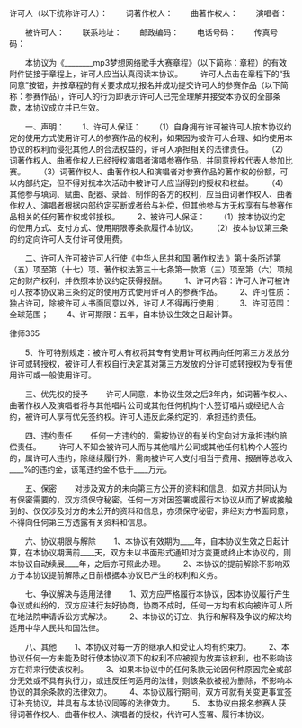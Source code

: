 
 


许可人（以下统称许可人）：
　　词著作权人：
　　曲著作权人：
　　演唱者： 


　　被许可人：
　　联系地址：
　　邮政编码：
　　电话号码：
　　传真号码：


　　本协议为《________mp3梦想网络歌手大赛章程》（以下简称：章程）的有效附件链接于章程上，许可人应当认真阅读本协议。
　　许可人点击在章程下的“我同意”按钮，并按章程的有关要求成功报名并成功提交许可人的参赛作品（以下简称：参赛作品），许可人的行为即表示许可人已完全理解并接受本协议的全部条款，本协议成立并已生效。



　　一、声明：
　　1、许可人保证：
　　（1）自身拥有许可被许可人按本协议约定的使用方式使用许可人的参赛作品的权利，如果因为被许可人合理、如约使用本协议的权利而侵犯其他人的合法权益的，许可人承担相关的法律责任。
　　（2）词著作权人、曲著作权人已经授权演唱者演唱参赛作品，并同意授权代表人参加比赛。
　　（3）词著作权人、曲著作权人和演唱者对参赛作品的著作权的份额，可以内部约定，但不得对抗本次活动中被许可人应当得到的授权和权益。
　　（4）其他参与填词、赋曲、配器、录音、制作的各方的权利，应当由词著作权人、曲著作权人、演唱者根据内部约定买断或者给与补偿，但其他参与方无权享有与参赛作品相关的任何著作权或邻接权。
　　2、被许可人保证：
　　（1）按本协议约定的使用方式、支付方式、使用期限等条款履行本协议。
　　（2）按本协议第三条的约定向许可人支付许可使用费。



　　二、许可人许可被许可人行使《中华人民共和国
著作权法
》第十条所述第（五）项至第（十七）项、著作权法第三十七条第一款第（三）项至第（六）项规定的财产权利，并依照本协议约定获得报酬。
　　1、许可内容：许可人许可被许可人按本协议第三条约定的使用方式使用许可人的参赛作品。
　　2、许可性质：独占许可，除被许可人书面同意以外，许可人不得再行使用；
　　3、许可范围：全球范围；
　　4、许可期限：五年，自本协议生效之日起计算。




 
律师365






　　5、许可特别规定：被许可人有权将其专有使用许可权再向任何第三方发放分许可或转授权，被许可人有权自行决定其对第三方发放的分许可或转授权为专有使用许可或一般使用许可。





　　三、优先权的授予
　　许可人同意，本协议生效之后3年内，如词著作权人、曲著作权人及演唱者将与其他唱片公司或其他任何机构个人签订唱片或经纪人合约，被许可人享有优先签约权。许可人违反此条约定的，承担违约责任。



　　四、违约责任
　　任何一方违约的，需按协议的有关约定向对方承担违约赔偿责任。
　　许可人不知会被许可人而与其他唱片公司或其他任何机构个人签约的，属许可人违约，除继续履行外，需向被许可人支付相当于费用、报酬等总收入____%的违约金，该笔违约金不低于____万元。



　　五、保密
　　对涉及双方的未向第三方公开的资料和信息，如双方共同认为有保密需要的，双方须保守秘密。任何一方对因签署或履行本协议从而了解或接触到的、仅仅涉及对方的未公开的资料和信息，亦须保守秘密，非经对方书面同意，不得向任何第三方透露有关资料和信息。


 


　　六、协议期限与解除
　　1、本协议有效期为____年，自本协议生效之日起计算，在本协议期满前____天，双方未以书面形式通知对方变更或终止本协议的，则本协议自动续展____年，之后亦可照此办理。
　　2、本协议的提前解除不影响双方于本协议提前解除之日前根据本协议已产生的权利和义务。


 


　　七、争议解决与适用法律
　　1、双方应严格履行本协议，因本协议履行产生争议或纠纷的，双方应进行友好协商，协商不成时，任何一方均有权向被许可人所在地法院申请诉讼方式解决。
　　2、本协议的订立、执行和解释及争议的解决均适用中华人民共和国法律。


 


　　八、其他
　　1、本协议对每一方的继承人和受让人均有约束力。
　　2、本协议任何一方未能及时行使本协议项下的权利不应被视为放弃该权利，也不影响该方在将来行使该权利。
　　3、如果本协议中的任何条款无论因何种原因完全或部分无效或不具有执行力，或违反任何适用的法律，则该条款被视为删除，不影响本协议的其余条款的法律效力。
　　4、本协议履行期间，双方可就有关变更事宜签订补充协议，并具有与本协议同等的法律效力。
　　5、 本协议由报名参赛人获得词著作权人、曲著作权人、演唱者的授权，代许可人签署、履行本协议。



 


 

 
 
 
 
 
  


  
 

  


  


  
 
 
 
 

